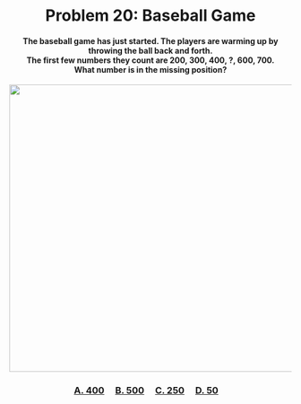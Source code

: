 <h1 align="center">
Problem 20: Baseball Game
</h1>

<h4 align="center">
The baseball game has just started. The players are warming up by throwing the ball back and forth.<br/>The first few numbers they count are 200, 300, 400, ?, 600, 700. <br/>What number is in the missing position?
</h4>

<p align="center">
<img src="https://github.com/rain1024/math/releases/download/artifacts/20.png" height="512"/>
</p>

<h3 align="center"><span><a href="https://raw.githubusercontent.com/rain1024/math/main/assets/lose0.png">A. 400</a></span>&nbsp;&nbsp;&nbsp;&nbsp;
<span><a href="https://raw.githubusercontent.com/rain1024/math/main/assets/win0.png">B. 500</a></span>&nbsp;&nbsp;&nbsp;&nbsp;
<span><a href="https://raw.githubusercontent.com/rain1024/math/main/assets/lose0.png">C. 250</a></span>&nbsp;&nbsp;&nbsp;&nbsp;
<span><a href="https://raw.githubusercontent.com/rain1024/math/main/assets/lose0.png">D. 50</a></span>&nbsp;&nbsp;&nbsp;&nbsp;
</h3>